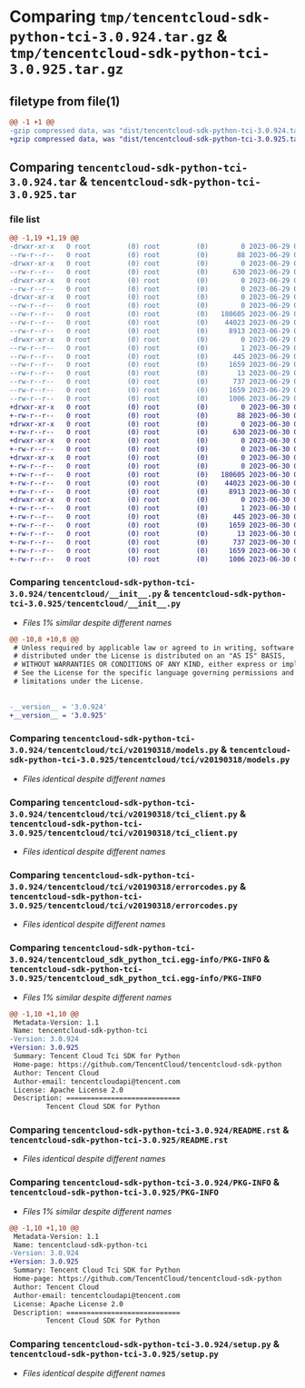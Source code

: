 # Comparing `tmp/tencentcloud-sdk-python-tci-3.0.924.tar.gz` & `tmp/tencentcloud-sdk-python-tci-3.0.925.tar.gz`

## filetype from file(1)

```diff
@@ -1 +1 @@
-gzip compressed data, was "dist/tencentcloud-sdk-python-tci-3.0.924.tar", last modified: Thu Jun 29 00:45:06 2023, max compression
+gzip compressed data, was "dist/tencentcloud-sdk-python-tci-3.0.925.tar", last modified: Fri Jun 30 02:22:44 2023, max compression
```

## Comparing `tencentcloud-sdk-python-tci-3.0.924.tar` & `tencentcloud-sdk-python-tci-3.0.925.tar`

### file list

```diff
@@ -1,19 +1,19 @@
-drwxr-xr-x   0 root         (0) root         (0)        0 2023-06-29 00:45:06.000000 tencentcloud-sdk-python-tci-3.0.924/
--rw-r--r--   0 root         (0) root         (0)       88 2023-06-29 00:45:06.000000 tencentcloud-sdk-python-tci-3.0.924/setup.cfg
-drwxr-xr-x   0 root         (0) root         (0)        0 2023-06-29 00:45:06.000000 tencentcloud-sdk-python-tci-3.0.924/tencentcloud/
--rw-r--r--   0 root         (0) root         (0)      630 2023-06-29 00:45:05.000000 tencentcloud-sdk-python-tci-3.0.924/tencentcloud/__init__.py
-drwxr-xr-x   0 root         (0) root         (0)        0 2023-06-29 00:45:06.000000 tencentcloud-sdk-python-tci-3.0.924/tencentcloud/tci/
--rw-r--r--   0 root         (0) root         (0)        0 2023-06-29 00:45:05.000000 tencentcloud-sdk-python-tci-3.0.924/tencentcloud/tci/__init__.py
-drwxr-xr-x   0 root         (0) root         (0)        0 2023-06-29 00:45:06.000000 tencentcloud-sdk-python-tci-3.0.924/tencentcloud/tci/v20190318/
--rw-r--r--   0 root         (0) root         (0)        0 2023-06-29 00:45:05.000000 tencentcloud-sdk-python-tci-3.0.924/tencentcloud/tci/v20190318/__init__.py
--rw-r--r--   0 root         (0) root         (0)   180605 2023-06-29 00:45:05.000000 tencentcloud-sdk-python-tci-3.0.924/tencentcloud/tci/v20190318/models.py
--rw-r--r--   0 root         (0) root         (0)    44023 2023-06-29 00:45:05.000000 tencentcloud-sdk-python-tci-3.0.924/tencentcloud/tci/v20190318/tci_client.py
--rw-r--r--   0 root         (0) root         (0)     8913 2023-06-29 00:45:05.000000 tencentcloud-sdk-python-tci-3.0.924/tencentcloud/tci/v20190318/errorcodes.py
-drwxr-xr-x   0 root         (0) root         (0)        0 2023-06-29 00:45:06.000000 tencentcloud-sdk-python-tci-3.0.924/tencentcloud_sdk_python_tci.egg-info/
--rw-r--r--   0 root         (0) root         (0)        1 2023-06-29 00:45:06.000000 tencentcloud-sdk-python-tci-3.0.924/tencentcloud_sdk_python_tci.egg-info/dependency_links.txt
--rw-r--r--   0 root         (0) root         (0)      445 2023-06-29 00:45:06.000000 tencentcloud-sdk-python-tci-3.0.924/tencentcloud_sdk_python_tci.egg-info/SOURCES.txt
--rw-r--r--   0 root         (0) root         (0)     1659 2023-06-29 00:45:06.000000 tencentcloud-sdk-python-tci-3.0.924/tencentcloud_sdk_python_tci.egg-info/PKG-INFO
--rw-r--r--   0 root         (0) root         (0)       13 2023-06-29 00:45:06.000000 tencentcloud-sdk-python-tci-3.0.924/tencentcloud_sdk_python_tci.egg-info/top_level.txt
--rw-r--r--   0 root         (0) root         (0)      737 2023-06-29 00:45:05.000000 tencentcloud-sdk-python-tci-3.0.924/README.rst
--rw-r--r--   0 root         (0) root         (0)     1659 2023-06-29 00:45:06.000000 tencentcloud-sdk-python-tci-3.0.924/PKG-INFO
--rw-r--r--   0 root         (0) root         (0)     1006 2023-06-29 00:45:05.000000 tencentcloud-sdk-python-tci-3.0.924/setup.py
+drwxr-xr-x   0 root         (0) root         (0)        0 2023-06-30 02:22:44.000000 tencentcloud-sdk-python-tci-3.0.925/
+-rw-r--r--   0 root         (0) root         (0)       88 2023-06-30 02:22:44.000000 tencentcloud-sdk-python-tci-3.0.925/setup.cfg
+drwxr-xr-x   0 root         (0) root         (0)        0 2023-06-30 02:22:44.000000 tencentcloud-sdk-python-tci-3.0.925/tencentcloud/
+-rw-r--r--   0 root         (0) root         (0)      630 2023-06-30 02:22:44.000000 tencentcloud-sdk-python-tci-3.0.925/tencentcloud/__init__.py
+drwxr-xr-x   0 root         (0) root         (0)        0 2023-06-30 02:22:44.000000 tencentcloud-sdk-python-tci-3.0.925/tencentcloud/tci/
+-rw-r--r--   0 root         (0) root         (0)        0 2023-06-30 02:22:44.000000 tencentcloud-sdk-python-tci-3.0.925/tencentcloud/tci/__init__.py
+drwxr-xr-x   0 root         (0) root         (0)        0 2023-06-30 02:22:44.000000 tencentcloud-sdk-python-tci-3.0.925/tencentcloud/tci/v20190318/
+-rw-r--r--   0 root         (0) root         (0)        0 2023-06-30 02:22:44.000000 tencentcloud-sdk-python-tci-3.0.925/tencentcloud/tci/v20190318/__init__.py
+-rw-r--r--   0 root         (0) root         (0)   180605 2023-06-30 02:22:44.000000 tencentcloud-sdk-python-tci-3.0.925/tencentcloud/tci/v20190318/models.py
+-rw-r--r--   0 root         (0) root         (0)    44023 2023-06-30 02:22:44.000000 tencentcloud-sdk-python-tci-3.0.925/tencentcloud/tci/v20190318/tci_client.py
+-rw-r--r--   0 root         (0) root         (0)     8913 2023-06-30 02:22:44.000000 tencentcloud-sdk-python-tci-3.0.925/tencentcloud/tci/v20190318/errorcodes.py
+drwxr-xr-x   0 root         (0) root         (0)        0 2023-06-30 02:22:44.000000 tencentcloud-sdk-python-tci-3.0.925/tencentcloud_sdk_python_tci.egg-info/
+-rw-r--r--   0 root         (0) root         (0)        1 2023-06-30 02:22:44.000000 tencentcloud-sdk-python-tci-3.0.925/tencentcloud_sdk_python_tci.egg-info/dependency_links.txt
+-rw-r--r--   0 root         (0) root         (0)      445 2023-06-30 02:22:44.000000 tencentcloud-sdk-python-tci-3.0.925/tencentcloud_sdk_python_tci.egg-info/SOURCES.txt
+-rw-r--r--   0 root         (0) root         (0)     1659 2023-06-30 02:22:44.000000 tencentcloud-sdk-python-tci-3.0.925/tencentcloud_sdk_python_tci.egg-info/PKG-INFO
+-rw-r--r--   0 root         (0) root         (0)       13 2023-06-30 02:22:44.000000 tencentcloud-sdk-python-tci-3.0.925/tencentcloud_sdk_python_tci.egg-info/top_level.txt
+-rw-r--r--   0 root         (0) root         (0)      737 2023-06-30 02:22:44.000000 tencentcloud-sdk-python-tci-3.0.925/README.rst
+-rw-r--r--   0 root         (0) root         (0)     1659 2023-06-30 02:22:44.000000 tencentcloud-sdk-python-tci-3.0.925/PKG-INFO
+-rw-r--r--   0 root         (0) root         (0)     1006 2023-06-30 02:22:44.000000 tencentcloud-sdk-python-tci-3.0.925/setup.py
```

### Comparing `tencentcloud-sdk-python-tci-3.0.924/tencentcloud/__init__.py` & `tencentcloud-sdk-python-tci-3.0.925/tencentcloud/__init__.py`

 * *Files 1% similar despite different names*

```diff
@@ -10,8 +10,8 @@
 # Unless required by applicable law or agreed to in writing, software
 # distributed under the License is distributed on an "AS IS" BASIS,
 # WITHOUT WARRANTIES OR CONDITIONS OF ANY KIND, either express or implied.
 # See the License for the specific language governing permissions and
 # limitations under the License.
 
 
-__version__ = '3.0.924'
+__version__ = '3.0.925'
```

### Comparing `tencentcloud-sdk-python-tci-3.0.924/tencentcloud/tci/v20190318/models.py` & `tencentcloud-sdk-python-tci-3.0.925/tencentcloud/tci/v20190318/models.py`

 * *Files identical despite different names*

### Comparing `tencentcloud-sdk-python-tci-3.0.924/tencentcloud/tci/v20190318/tci_client.py` & `tencentcloud-sdk-python-tci-3.0.925/tencentcloud/tci/v20190318/tci_client.py`

 * *Files identical despite different names*

### Comparing `tencentcloud-sdk-python-tci-3.0.924/tencentcloud/tci/v20190318/errorcodes.py` & `tencentcloud-sdk-python-tci-3.0.925/tencentcloud/tci/v20190318/errorcodes.py`

 * *Files identical despite different names*

### Comparing `tencentcloud-sdk-python-tci-3.0.924/tencentcloud_sdk_python_tci.egg-info/PKG-INFO` & `tencentcloud-sdk-python-tci-3.0.925/tencentcloud_sdk_python_tci.egg-info/PKG-INFO`

 * *Files 1% similar despite different names*

```diff
@@ -1,10 +1,10 @@
 Metadata-Version: 1.1
 Name: tencentcloud-sdk-python-tci
-Version: 3.0.924
+Version: 3.0.925
 Summary: Tencent Cloud Tci SDK for Python
 Home-page: https://github.com/TencentCloud/tencentcloud-sdk-python
 Author: Tencent Cloud
 Author-email: tencentcloudapi@tencent.com
 License: Apache License 2.0
 Description: ============================
         Tencent Cloud SDK for Python
```

### Comparing `tencentcloud-sdk-python-tci-3.0.924/README.rst` & `tencentcloud-sdk-python-tci-3.0.925/README.rst`

 * *Files identical despite different names*

### Comparing `tencentcloud-sdk-python-tci-3.0.924/PKG-INFO` & `tencentcloud-sdk-python-tci-3.0.925/PKG-INFO`

 * *Files 1% similar despite different names*

```diff
@@ -1,10 +1,10 @@
 Metadata-Version: 1.1
 Name: tencentcloud-sdk-python-tci
-Version: 3.0.924
+Version: 3.0.925
 Summary: Tencent Cloud Tci SDK for Python
 Home-page: https://github.com/TencentCloud/tencentcloud-sdk-python
 Author: Tencent Cloud
 Author-email: tencentcloudapi@tencent.com
 License: Apache License 2.0
 Description: ============================
         Tencent Cloud SDK for Python
```

### Comparing `tencentcloud-sdk-python-tci-3.0.924/setup.py` & `tencentcloud-sdk-python-tci-3.0.925/setup.py`

 * *Files identical despite different names*

